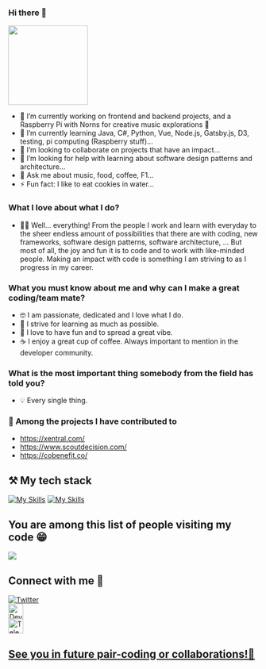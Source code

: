 ### Hi there 👋

<img style="height: 160px" src="https://media.tenor.com/O9cMdj1wkgAAAAAC/mickey-mouse-wave.gif" />

- 🔭 I’m currently working on frontend and backend projects, and a Raspberry Pi with Norns for creative music explorations 🔮
- 🌱 I’m currently learning Java, C#, Python, Vue, Node.js, Gatsby.js, D3, testing, pi computing (Raspberry stuff)...
- 👯 I’m looking to collaborate on projects that have an impact...
- 🤔 I’m looking for help with learning about software design patterns and architecture...
- 💬 Ask me about music, food, coffee, F1...
- ⚡ Fun fact: I like to eat cookies in water...

### What I love about what I do?

- 👨‍💻 Well... everything! From the people I work and learn with everyday to the sheer endless amount of possibilities that there are with coding, new frameworks, software design patterns, software architecture, ... But most of all, the joy and fun it is to code and to work with like-minded people. Making an impact with code is something I am striving to as I progress in my career. 

### What you must know about me and why can I make a great coding/team mate?

- 🤓 I am passionate, dedicated and I love what I do.
- 🥳 I strive for learning as much as possible.
- 🍕 I love to have fun and to spread a great vibe.
- ☕️ I enjoy a great cup of coffee. Always important to mention in the developer community.

### What is the most important thing somebody from the field has told you?

- 💡 Every single thing.

### 🫳 Among the projects I have contributed to

- https://xentral.com/
- https://www.scoutdecision.com/
- https://cobenefit.co/

## ⚒️ My tech stack

[![My Skills](https://skills.thijs.gg/icons?i=js,html,css,react,vue,nuxt,ruby,nodejs,tailwind,ts,py,java,php,c#)](https://skills.thijs.gg)
[![My Skills](https://skills.thijs.gg/icons?i=jest,d3,gatsby,git,webpack,jquery,powershell,angular,bash,styledcomponents)](https://skills.thijs.gg)

## You are among this list of people visiting my code 😁

<img src="https://visitor-badge.glitch.me/badge?page_id=bcostaaa01.visitor-badge">

## Connect with me 📲

<div id="badges">
  <a href="https://www.twitter.com/bruno2001costa">
    <img src="https://img.shields.io/badge/Twitter-blue?style=for-the-badge&logo=twitter&logoColor=white" alt="Twitter"/>
  </a>
  <div>
    <a href="https://dev.to/bcostaaa01">
    <img style="height: 30px; width: 30px" src="https://d2fltix0v2e0sb.cloudfront.net/dev-rainbow.png" alt="Dev.to"/>
  </div>
  <div>
    <a href="https://t.me/brunosmyname">
    <img style="height: 30px; width: 30px" src="https://cdn4.iconfinder.com/data/icons/logos-and-brands/512/335_Telegram_logo-512.png" alt="Telegram"/>
  </div>
</div>

## See you in future pair-coding or collaborations!👋
